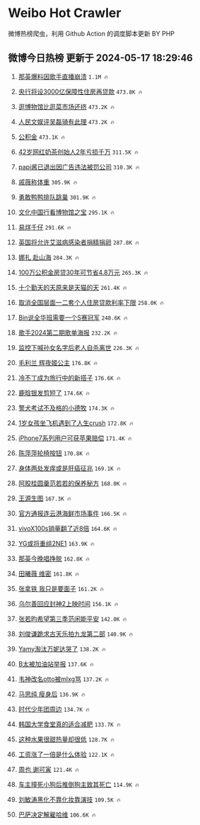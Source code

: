 # Weibo Hot Crawler 



微博热榜爬虫，利用 Github Action 的调度脚本更新 BY PHP 


## 微博今日热榜 更新于 2024-05-17 18:29:46 
1. [那英爆料因歌手直播崩溃](https://s.weibo.com/weibo?q=%23%E9%82%A3%E8%8B%B1%E7%88%86%E6%96%99%E5%9B%A0%E6%AD%8C%E6%89%8B%E7%9B%B4%E6%92%AD%E5%B4%A9%E6%BA%83%23&t=31&band_rank=1&Refer=top) `1.1M 🔥` 

1. [央行将设3000亿保障性住房再贷款](https://s.weibo.com/weibo?q=%23%E5%A4%AE%E8%A1%8C%E5%B0%86%E8%AE%BE3000%E4%BA%BF%E4%BF%9D%E9%9A%9C%E6%80%A7%E4%BD%8F%E6%88%BF%E5%86%8D%E8%B4%B7%E6%AC%BE%23&t=31&band_rank=2&Refer=top) `473.8K 🔥` 

1. [逛博物馆比逛菜市场还挤](https://s.weibo.com/weibo?q=%23%E9%80%9B%E5%8D%9A%E7%89%A9%E9%A6%86%E6%AF%94%E9%80%9B%E8%8F%9C%E5%B8%82%E5%9C%BA%E8%BF%98%E6%8C%A4%23&t=31&band_rank=3&Refer=top) `473.2K 🔥` 

1. [人民文娱评吴磊骑有此理](https://s.weibo.com/weibo?q=%23%E4%BA%BA%E6%B0%91%E6%96%87%E5%A8%B1%E8%AF%84%E5%90%B4%E7%A3%8A%E9%AA%91%E6%9C%89%E6%AD%A4%E7%90%86%23&t=31&band_rank=4&Refer=top) `473.2K 🔥` 

1. [公积金](https://s.weibo.com/weibo?q=%E5%85%AC%E7%A7%AF%E9%87%91&t=31&band_rank=5&Refer=top) `473.1K 🔥` 

1. [42岁网红奶茶创始人2年亏损千万](https://s.weibo.com/weibo?q=%2342%E5%B2%81%E7%BD%91%E7%BA%A2%E5%A5%B6%E8%8C%B6%E5%88%9B%E5%A7%8B%E4%BA%BA2%E5%B9%B4%E4%BA%8F%E6%8D%9F%E5%8D%83%E4%B8%87%23&t=31&band_rank=6&Refer=top) `311.5K 🔥` 

1. [papi酱已退出因广告违法被罚公司](https://s.weibo.com/weibo?q=%23papi%E9%85%B1%E5%B7%B2%E9%80%80%E5%87%BA%E5%9B%A0%E5%B9%BF%E5%91%8A%E8%BF%9D%E6%B3%95%E8%A2%AB%E7%BD%9A%E5%85%AC%E5%8F%B8%23&t=31&band_rank=7&Refer=top) `310.3K 🔥` 

1. [戚薇称体重](https://s.weibo.com/weibo?q=%23%E6%88%9A%E8%96%87%E7%A7%B0%E4%BD%93%E9%87%8D%23&t=31&band_rank=8&Refer=top) `305.9K 🔥` 

1. [勇敢鸭鸭排队跳巢](https://s.weibo.com/weibo?q=%23%E5%8B%87%E6%95%A2%E9%B8%AD%E9%B8%AD%E6%8E%92%E9%98%9F%E8%B7%B3%E5%B7%A2%23&t=31&band_rank=9&Refer=top) `301.9K 🔥` 

1. [文化中国行看博物馆之宝](https://s.weibo.com/weibo?q=%23%E6%96%87%E5%8C%96%E4%B8%AD%E5%9B%BD%E8%A1%8C%E7%9C%8B%E5%8D%9A%E7%89%A9%E9%A6%86%E4%B9%8B%E5%AE%9D%23&t=31&band_rank=10&Refer=top) `295.1K 🔥` 

1. [易烊千仔](https://s.weibo.com/weibo?q=%E6%98%93%E7%83%8A%E5%8D%83%E4%BB%94&t=31&band_rank=11&Refer=top) `291.6K 🔥` 

1. [英国将允许艾滋病感染者捐精捐卵](https://s.weibo.com/weibo?q=%23%E8%8B%B1%E5%9B%BD%E5%B0%86%E5%85%81%E8%AE%B8%E8%89%BE%E6%BB%8B%E7%97%85%E6%84%9F%E6%9F%93%E8%80%85%E6%8D%90%E7%B2%BE%E6%8D%90%E5%8D%B5%23&t=31&band_rank=12&Refer=top) `287.8K 🔥` 

1. [娜扎 赴山海](https://s.weibo.com/weibo?q=%E5%A8%9C%E6%89%8E%20%E8%B5%B4%E5%B1%B1%E6%B5%B7&t=31&band_rank=13&Refer=top) `284.3K 🔥` 

1. [100万公积金房贷30年可节省4.8万元](https://s.weibo.com/weibo?q=%23100%E4%B8%87%E5%85%AC%E7%A7%AF%E9%87%91%E6%88%BF%E8%B4%B730%E5%B9%B4%E5%8F%AF%E8%8A%82%E7%9C%814.8%E4%B8%87%E5%85%83%23&t=31&band_rank=14&Refer=top) `265.3K 🔥` 

1. [十个勤天的天原来是天猫的天](https://s.weibo.com/weibo?q=%23%E5%8D%81%E4%B8%AA%E5%8B%A4%E5%A4%A9%E7%9A%84%E5%A4%A9%E5%8E%9F%E6%9D%A5%E6%98%AF%E5%A4%A9%E7%8C%AB%E7%9A%84%E5%A4%A9%23&t=31&band_rank=15&Refer=top) `261.4K 🔥` 

1. [取消全国层面一二套个人住房贷款利率下限](https://s.weibo.com/weibo?q=%23%E5%8F%96%E6%B6%88%E5%85%A8%E5%9B%BD%E5%B1%82%E9%9D%A2%E4%B8%80%E4%BA%8C%E5%A5%97%E4%B8%AA%E4%BA%BA%E4%BD%8F%E6%88%BF%E8%B4%B7%E6%AC%BE%E5%88%A9%E7%8E%87%E4%B8%8B%E9%99%90%23&t=31&band_rank=16&Refer=top) `258.0K 🔥` 

1. [Bin说全华班需要一个S赛冠军](https://s.weibo.com/weibo?q=%23Bin%E8%AF%B4%E5%85%A8%E5%8D%8E%E7%8F%AD%E9%9C%80%E8%A6%81%E4%B8%80%E4%B8%AAS%E8%B5%9B%E5%86%A0%E5%86%9B%23&t=31&band_rank=17&Refer=top) `248.6K 🔥` 

1. [歌手2024第二期歌单海报](https://s.weibo.com/weibo?q=%23%E6%AD%8C%E6%89%8B2024%E7%AC%AC%E4%BA%8C%E6%9C%9F%E6%AD%8C%E5%8D%95%E6%B5%B7%E6%8A%A5%23&t=31&band_rank=18&Refer=top) `232.2K 🔥` 

1. [监控下喊孙女名字后老人自杀离世](https://s.weibo.com/weibo?q=%23%E7%9B%91%E6%8E%A7%E4%B8%8B%E5%96%8A%E5%AD%99%E5%A5%B3%E5%90%8D%E5%AD%97%E5%90%8E%E8%80%81%E4%BA%BA%E8%87%AA%E6%9D%80%E7%A6%BB%E4%B8%96%23&t=31&band_rank=19&Refer=top) `226.3K 🔥` 

1. [毛利兰 辉夜姬公主](https://s.weibo.com/weibo?q=%E6%AF%9B%E5%88%A9%E5%85%B0%20%E8%BE%89%E5%A4%9C%E5%A7%AC%E5%85%AC%E4%B8%BB&t=31&band_rank=20&Refer=top) `176.8K 🔥` 

1. [冷不丁成为旅行中的新搭子](https://s.weibo.com/weibo?q=%23%E5%86%B7%E4%B8%8D%E4%B8%81%E6%88%90%E4%B8%BA%E6%97%85%E8%A1%8C%E4%B8%AD%E7%9A%84%E6%96%B0%E6%90%AD%E5%AD%90%23&t=31&band_rank=21&Refer=top) `176.6K 🔥` 

1. [鹿晗银发剪短了](https://s.weibo.com/weibo?q=%23%E9%B9%BF%E6%99%97%E9%93%B6%E5%8F%91%E5%89%AA%E7%9F%AD%E4%BA%86%23&t=31&band_rank=22&Refer=top) `174.6K 🔥` 

1. [警犬考试不及格的小德牧](https://s.weibo.com/weibo?q=%E8%AD%A6%E7%8A%AC%E8%80%83%E8%AF%95%E4%B8%8D%E5%8F%8A%E6%A0%BC%E7%9A%84%E5%B0%8F%E5%BE%B7%E7%89%A7&t=31&band_rank=23&Refer=top) `174.3K 🔥` 

1. [1岁女孩坐飞机遇到了人生crush](https://s.weibo.com/weibo?q=%231%E5%B2%81%E5%A5%B3%E5%AD%A9%E5%9D%90%E9%A3%9E%E6%9C%BA%E9%81%87%E5%88%B0%E4%BA%86%E4%BA%BA%E7%94%9Fcrush%23&t=31&band_rank=24&Refer=top) `172.8K 🔥` 

1. [iPhone7系列用户可获苹果赔偿](https://s.weibo.com/weibo?q=%23iPhone7%E7%B3%BB%E5%88%97%E7%94%A8%E6%88%B7%E5%8F%AF%E8%8E%B7%E8%8B%B9%E6%9E%9C%E8%B5%94%E5%81%BF%23&t=31&band_rank=25&Refer=top) `171.4K 🔥` 

1. [陈萍萍轮椅按钮](https://s.weibo.com/weibo?q=%23%E9%99%88%E8%90%8D%E8%90%8D%E8%BD%AE%E6%A4%85%E6%8C%89%E9%92%AE%23&t=31&band_rank=26&Refer=top) `170.8K 🔥` 

1. [身体两处发痒或是肝癌征兆](https://s.weibo.com/weibo?q=%23%E8%BA%AB%E4%BD%93%E4%B8%A4%E5%A4%84%E5%8F%91%E7%97%92%E6%88%96%E6%98%AF%E8%82%9D%E7%99%8C%E5%BE%81%E5%85%86%23&t=31&band_rank=27&Refer=top) `169.1K 🔥` 

1. [阿胶桂圆羹范若若的保养秘方](https://s.weibo.com/weibo?q=%23%E9%98%BF%E8%83%B6%E6%A1%82%E5%9C%86%E7%BE%B9%E8%8C%83%E8%8B%A5%E8%8B%A5%E7%9A%84%E4%BF%9D%E5%85%BB%E7%A7%98%E6%96%B9%23&t=31&band_rank=28&Refer=top) `168.0K 🔥` 

1. [王源生图](https://s.weibo.com/weibo?q=%E7%8E%8B%E6%BA%90%E7%94%9F%E5%9B%BE&t=31&band_rank=29&Refer=top) `167.3K 🔥` 

1. [官方通报连云港海鲜市场事件](https://s.weibo.com/weibo?q=%23%E5%AE%98%E6%96%B9%E9%80%9A%E6%8A%A5%E8%BF%9E%E4%BA%91%E6%B8%AF%E6%B5%B7%E9%B2%9C%E5%B8%82%E5%9C%BA%E4%BA%8B%E4%BB%B6%23&t=31&band_rank=30&Refer=top) `166.5K 🔥` 

1. [vivoX100s销量翻了近8倍](https://s.weibo.com/weibo?q=%23vivoX100s%E9%94%80%E9%87%8F%E7%BF%BB%E4%BA%86%E8%BF%918%E5%80%8D%23&t=31&band_rank=31&Refer=top) `164.6K 🔥` 

1. [YG或将重组2NE1](https://s.weibo.com/weibo?q=%23YG%E6%88%96%E5%B0%86%E9%87%8D%E7%BB%842NE1%23&t=31&band_rank=32&Refer=top) `163.9K 🔥` 

1. [那英今晚唱挣脱](https://s.weibo.com/weibo?q=%23%E9%82%A3%E8%8B%B1%E4%BB%8A%E6%99%9A%E5%94%B1%E6%8C%A3%E8%84%B1%23&t=31&band_rank=33&Refer=top) `162.8K 🔥` 

1. [田曦薇 维密](https://s.weibo.com/weibo?q=%E7%94%B0%E6%9B%A6%E8%96%87%20%E7%BB%B4%E5%AF%86&t=31&band_rank=34&Refer=top) `161.8K 🔥` 

1. [张拿铁 我只是要面子](https://s.weibo.com/weibo?q=%E5%BC%A0%E6%8B%BF%E9%93%81%20%E6%88%91%E5%8F%AA%E6%98%AF%E8%A6%81%E9%9D%A2%E5%AD%90&t=31&band_rank=35&Refer=top) `161.2K 🔥` 

1. [乌尔善回应封神2上映时间](https://s.weibo.com/weibo?q=%23%E4%B9%8C%E5%B0%94%E5%96%84%E5%9B%9E%E5%BA%94%E5%B0%81%E7%A5%9E2%E4%B8%8A%E6%98%A0%E6%97%B6%E9%97%B4%23&t=31&band_rank=36&Refer=top) `156.1K 🔥` 

1. [张若昀希望第三季范闲能平安](https://s.weibo.com/weibo?q=%23%E5%BC%A0%E8%8B%A5%E6%98%80%E5%B8%8C%E6%9C%9B%E7%AC%AC%E4%B8%89%E5%AD%A3%E8%8C%83%E9%97%B2%E8%83%BD%E5%B9%B3%E5%AE%89%23&t=31&band_rank=37&Refer=top) `142.0K 🔥` 

1. [刘俊谦跪求古天乐拍九龙第二部](https://s.weibo.com/weibo?q=%23%E5%88%98%E4%BF%8A%E8%B0%A6%E8%B7%AA%E6%B1%82%E5%8F%A4%E5%A4%A9%E4%B9%90%E6%8B%8D%E4%B9%9D%E9%BE%99%E7%AC%AC%E4%BA%8C%E9%83%A8%23&t=31&band_rank=38&Refer=top) `140.9K 🔥` 

1. [Yamy淘汰万妮达哭了](https://s.weibo.com/weibo?q=%23Yamy%E6%B7%98%E6%B1%B0%E4%B8%87%E5%A6%AE%E8%BE%BE%E5%93%AD%E4%BA%86%23&t=31&band_rank=39&Refer=top) `138.2K 🔥` 

1. [B太被加油站举报](https://s.weibo.com/weibo?q=%23B%E5%A4%AA%E8%A2%AB%E5%8A%A0%E6%B2%B9%E7%AB%99%E4%B8%BE%E6%8A%A5%23&t=31&band_rank=40&Refer=top) `137.6K 🔥` 

1. [韦神改名otto被mlxg骂](https://s.weibo.com/weibo?q=%23%E9%9F%A6%E7%A5%9E%E6%94%B9%E5%90%8Dotto%E8%A2%ABmlxg%E9%AA%82%23&t=31&band_rank=41&Refer=top) `137.2K 🔥` 

1. [马思纯 瘦身后](https://s.weibo.com/weibo?q=%E9%A9%AC%E6%80%9D%E7%BA%AF%20%E7%98%A6%E8%BA%AB%E5%90%8E&t=31&band_rank=42&Refer=top) `136.9K 🔥` 

1. [时代少年团周边](https://s.weibo.com/weibo?q=%E6%97%B6%E4%BB%A3%E5%B0%91%E5%B9%B4%E5%9B%A2%E5%91%A8%E8%BE%B9&t=31&band_rank=43&Refer=top) `134.7K 🔥` 

1. [韩国大学食堂真的适合减肥](https://s.weibo.com/weibo?q=%23%E9%9F%A9%E5%9B%BD%E5%A4%A7%E5%AD%A6%E9%A3%9F%E5%A0%82%E7%9C%9F%E7%9A%84%E9%80%82%E5%90%88%E5%87%8F%E8%82%A5%23&t=31&band_rank=44&Refer=top) `133.7K 🔥` 

1. [这种水果很甜热量却很低](https://s.weibo.com/weibo?q=%23%E8%BF%99%E7%A7%8D%E6%B0%B4%E6%9E%9C%E5%BE%88%E7%94%9C%E7%83%AD%E9%87%8F%E5%8D%B4%E5%BE%88%E4%BD%8E%23&t=31&band_rank=45&Refer=top) `128.7K 🔥` 

1. [工资涨了一倍是什么体验](https://s.weibo.com/weibo?q=%23%E5%B7%A5%E8%B5%84%E6%B6%A8%E4%BA%86%E4%B8%80%E5%80%8D%E6%98%AF%E4%BB%80%E4%B9%88%E4%BD%93%E9%AA%8C%23&t=31&band_rank=46&Refer=top) `122.1K 🔥` 

1. [周也 谢可寅](https://s.weibo.com/weibo?q=%E5%91%A8%E4%B9%9F%20%E8%B0%A2%E5%8F%AF%E5%AF%85&t=31&band_rank=47&Refer=top) `121.4K 🔥` 

1. [车主撞死小狗后推倒狗主致其死亡](https://s.weibo.com/weibo?q=%23%E8%BD%A6%E4%B8%BB%E6%92%9E%E6%AD%BB%E5%B0%8F%E7%8B%97%E5%90%8E%E6%8E%A8%E5%80%92%E7%8B%97%E4%B8%BB%E8%87%B4%E5%85%B6%E6%AD%BB%E4%BA%A1%23&t=31&band_rank=48&Refer=top) `114.9K 🔥` 

1. [刘敏涛黑化不靠化妆靠演技](https://s.weibo.com/weibo?q=%23%E5%88%98%E6%95%8F%E6%B6%9B%E9%BB%91%E5%8C%96%E4%B8%8D%E9%9D%A0%E5%8C%96%E5%A6%86%E9%9D%A0%E6%BC%94%E6%8A%80%23&t=31&band_rank=49&Refer=top) `109.5K 🔥` 

1. [巴萨决定解雇哈维](https://s.weibo.com/weibo?q=%23%E5%B7%B4%E8%90%A8%E5%86%B3%E5%AE%9A%E8%A7%A3%E9%9B%87%E5%93%88%E7%BB%B4%23&t=31&band_rank=50&Refer=top) `106.6K 🔥` 


